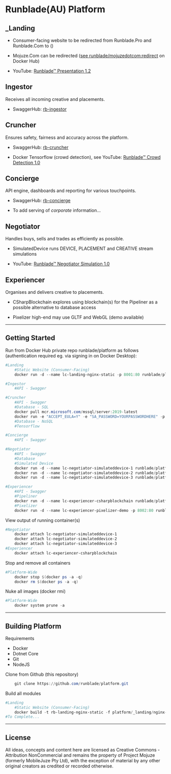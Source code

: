 # Runblade(AU) Platform

## _Landing

* Consumer-facing website to be redirected from Runblade.Pro and Runblade.Com to ()

* Mojuze.Com can be redirected ([see runblade/mojuzedotcom:redirect](https://hub.docker.com/repository/docker/runblade/mojuzedotcom) on Docker Hub)

* YouTube: [Runblade™ Presentation 1.2](https://youtu.be/_YeRkaNMjMU)

## Ingestor

Receives all incoming creative and placements.

* SwaggerHub: [rb-ingestor](https://app.swaggerhub.com/apis/runblade/ingestor/1.0.0)

## Cruncher

Ensures safety, fairness and accuracy across the platform.

* SwaggerHub: [rb-cruncher](https://app.swaggerhub.com/apis/runblade/cruncher/1.0.0)

* Docker Tensorflow (crowd detection), see YouTube: [Runblade™ Crowd Detection 1.0](https://youtu.be/rkwSw_xYqD4)

## Concierge

API engine, dashboards and reporting for various touchpoints.

* SwaggerHub: [rb-concierge](https://app.swaggerhub.com/apis/runblade/concierge/1.0.0)

* To add serving of _corporate_ information...

## Negotiator

Handles buys, sells and trades as efficiently as possible.

* SimulatedDevice runs DEVICE, PLACEMENT and CREATIVE stream simulations

* YouTube: [Runblade™ Negotiator Simulation 1.0](https://youtu.be/y9X8OE2TCwA)

## Experiencer

Organises and delivers creative to placements.

* CSharpBlockchain explores using blockchain(s) for the Pipeliner as a possible alternative to database access

* Pixelizer high-end may use GLTF and WebGL (demo available)

---

## Getting Started

Run from Docker Hub private repo runblade/platform as follows (authentication required eg. via signing in on Docker Desktop):

```PowerShell
#Landing
    #Static Website (Consumer-Facing)
    docker run -d --name lc-landing-nginx-static -p 8001:80 runblade/platform:rb-landing-nginx-static

#Ingestor
    #API - Swagger

#Cruncher
    #API - Swagger
    #Database - SQL
    docker pull mcr.microsoft.com/mssql/server:2019-latest
    docker run -e "ACCEPT_EULA=Y" -e "SA_PASSWORD=YOURPASSWORDHERE" -p 1433:1433 mcr.microsoft.com/mssql/server:2019-latest
    #Database - NoSQL
    #Tensorflow

#Concierge
    #API - Swagger

#Negotiator
    #API - Swagger
    #Database
    #Simulated Device
    docker run -d --name lc-negotiator-simulateddevice-1 runblade/platform:rb-negotiator-simulateddevice DEVICE
    docker run -d --name lc-negotiator-simulateddevice-2 runblade/platform:rb-negotiator-simulateddevice PLACEMENT
    docker run -d --name lc-negotiator-simulateddevice-3 runblade/platform:rb-negotiator-simulateddevice CREATIVE

#Experiencer
    #API - Swagger
    #Pipeliner
    docker run -d --name lc-experiencer-csharpblockchain runblade/platform:rb-experiencer-csharpblockchain 10
    #Pixelizer
    docker run -d --name lc-experiencer-pixelizer-demo -p 8002:80 runblade/platform:rb-experiencer-pixelizer-demo
```

View output of running container(s)

```PowerShell
#Negotiator
    docker attach lc-negotiator-simulateddevice-1
    docker attach lc-negotiator-simulateddevice-2
    docker attach lc-negotiator-simulateddevice-3
#Experiencer
    docker attach lc-experiencer-csharpblockchain
```

Stop and remove all containers

```PowerShell
#Platform-Wide
    docker stop $(docker ps -a -q)
    docker rm $(docker ps -a -q)
```

Nuke all images (docker rmi)

```PowerShell
#Platform-Wide
    docker system prune -a
```

---

## Building Platform

Requirements

* Docker
* Dotnet Core
* Git
* NodeJS

Clone from Github (this repository)

```Powershell
    git clone https://github.com/runblade/platform.git
```

Build all modules

```Powershell
#Landing
    #Static Website (Consumer-Facing)
    docker build -t rb-landing-nginx-static -f platform/_landing/nginx-static/Dockerfile platform/_landing/nginx-static
#To Complete...
```

---

## License

All ideas, concepts and content here are licensed as Creative Commons - Attribution NonCommercial and remains the property of Project Mojuze (formerly MobileJuze Pty Ltd), with the exception of material by any other original creators as credited or recorded otherwise.
